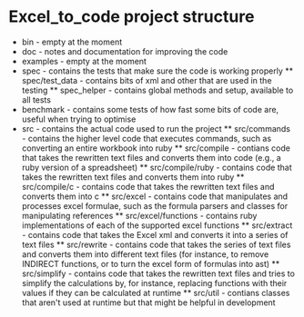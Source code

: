 # Excel_to_code project structure

* bin - empty at the moment
* doc - notes and documentation for improving the code
* examples - empty at the moment
* spec - contains the tests that make sure the code is working properly
** spec/test_data - contains bits of xml and other that are used in the testing
** spec_helper - contains global methods and setup, available to all tests
* benchmark - contains some tests of how fast some bits of code are, useful when trying to optimise
* src - contains the actual code used to run the project
** src/commands - contains the higher level code that executes commands, such as converting an entire workbook into ruby
** src/compile - contians code that takes the rewritten text files and converts them into code (e.g., a ruby version of a spreadsheet) 
** src/compile/ruby - contains code that takes the rewritten text files and converts them into ruby
** src/compile/c - contains code that takes the rewritten text files and converts them into c
** src/excel - contains code that manipulates and processes excel formulae, such as the formula parsers and classes for manipulating references
** src/excel/functions - contains ruby implementations of each of the supported excel functions
** src/extract - contains code that takes the Excel xml and converts it into a series of text files
** src/rewrite - contains code that takes the series of text files and converts them into different text files (for instance, to remove INDIRECT functions, or to turn the excel form of formulas into ast)
** src/simplify - contains code that takes the rewritten text files and tries to simplify the calculations by, for instance, replacing functions with their values if they can be calculated at runtime
** src/util - contians classes that aren't used at runtime but that might be helpful in development
